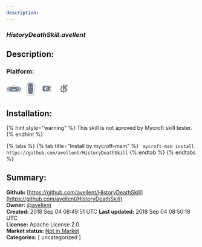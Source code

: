 ```yaml
---
description: 
---
```


### _HistoryDeathSkill.avellent_  
## Description:  
  
  
  
### Platform:  
 ![Mark I](../.gitbook/assets/mark-1-icon.png)  ![Mark II](../.gitbook/assets/mark-2-icon.png)  ![Picroft](../.gitbook/assets/picroft-icon.png)  ![plasmoid](../.gitbook/assets/kde.png)   
## Installation:  
{% hint style="warning" %}
This skill is not aproved by Mycroft skill tester.
{% endhint %}
    
{% tabs %}
{% tab title="Install by mycroft-msm" %}
``` mycroft-msm install https://github.com/avellent/HistoryDeathSkill```
{% endtab %}
  {% endtabs %}
    
## Summary:  
**Github:** [https://github.com/avellent/HistoryDeathSkill](https://github.com/avellent/HistoryDeathSkill)  
**Owner:** [@avellent](https://github.com/avellent)  
**Created:** 2018 Sep 04 08:49:51 UTC  **Last updated:** 2018 Sep 04 08:50:18 UTC  
**License:** Apache License 2.0  
**Market status:** [Not in Market](https://market.mycroft.ai/skill/)  
**Categories:** [ uncategorized ]   
